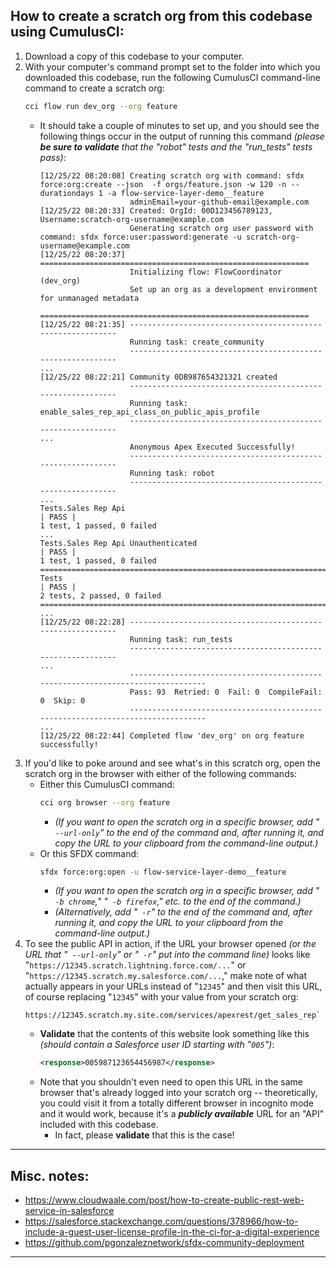 ## How to create a scratch org from this codebase using CumulusCI:

1. Download a copy of this codebase to your computer.
2. With your computer's command prompt set to the folder into which you downloaded this codebase, run the following CumulusCI command-line command to create a scratch org:
    ```sh
    cci flow run dev_org --org feature
    ```
    * It should take a couple of minutes to set up, and you should see the following things occur in the output of running this command _(please **be sure to validate** that the "robot" tests and the "run_tests" tests pass)_:
        ```
        [12/25/22 08:20:08] Creating scratch org with command: sfdx force:org:create --json  -f orgs/feature.json -w 120 -n --durationdays 1 -a flow-service-layer-demo__feature
                            adminEmail=your-github-email@example.com
        [12/25/22 08:20:33] Created: OrgId: 00D123456789123, Username:scratch-org-username@example.com
                            Generating scratch org user password with command: sfdx force:user:password:generate -u scratch-org-username@example.com
        [12/25/22 08:20:37] ============================================================
                            Initializing flow: FlowCoordinator (dev_org)
                            Set up an org as a development environment for unmanaged metadata
                            ============================================================
        [12/25/22 08:21:35] ------------------------------------------------------------
                            Running task: create_community
                            ------------------------------------------------------------
        ...
        [12/25/22 08:22:21] Community 0DB987654321321 created
                            ------------------------------------------------------------
                            Running task: enable_sales_rep_api_class_on_public_apis_profile
                            ------------------------------------------------------------
        ...
                            Anonymous Apex Executed Successfully!
                            ------------------------------------------------------------
                            Running task: robot
                            ------------------------------------------------------------
        ...
        Tests.Sales Rep Api                                                   | PASS |
        1 test, 1 passed, 0 failed
        ...
        Tests.Sales Rep Api Unauthenticated                                   | PASS |
        1 test, 1 passed, 0 failed
        ==============================================================================
        Tests                                                                 | PASS |
        2 tests, 2 passed, 0 failed
        ==============================================================================
        ...
        [12/25/22 08:22:28] ------------------------------------------------------------
                            Running task: run_tests
                            ------------------------------------------------------------
        ...
                            --------------------------------------------------------------------------------
                            Pass: 93  Retried: 0  Fail: 0  CompileFail: 0  Skip: 0
                            --------------------------------------------------------------------------------
        ...
        [12/25/22 08:22:44] Completed flow 'dev_org' on org feature successfully!
        ```
3. If you'd like to poke around and see what's in this scratch org, open the scratch org in the browser with either of the following commands:
    * Either this CumulusCI command:
        ```sh
        cci org browser --org feature
        ```
        * _(If you want to open the scratch org in a specific browser, add "` --url-only`" to the end of the command and, after running it, and copy the URL to your clipboard from the command-line output.)_
    * Or this SFDX command:
        ```sh
        sfdx force:org:open -u flow-service-layer-demo__feature
        ```
        * _(If you want to open the scratch org in a specific browser, add "` -b chrome`," "` -b firefox`," etc. to the end of the command.)_
        * _(Alternatively, add "` -r`" to the end of the command and, after running it, and copy the URL to your clipboard from the command-line output.)_
4. To see the public API in action, if the URL your browser opened _(or the URL that "` --url-only`" or "` -r`" put into the command line)_ looks like "`https://12345.scratch.lightning.force.com/...`" or "`https://12345.scratch.my.salesforce.com/...`," make note of what actually appears in your URLs instead of "`12345`" and then visit this URL, of course replacing "`12345`" with your value from your scratch org:
    ```
    https://12345.scratch.my.site.com/services/apexrest/get_sales_rep`
    ```
    * **Validate** that the contents of this website look something like this _(should contain a Salesforce user ID starting with "`005`")_:
        ```xml
        <response>005987123654456987</response>
        ```
    * Note that you shouldn't even need to open this URL in the same browser that's already logged into your scratch org -- theoretically, you could visit it from a totally different browser in incognito mode and it would work, because it's a _**publicly available**_ URL for an "API" included with this codebase.
        * In fact, please **validate** that this is the case!

---

## Misc. notes:
* https://www.cloudwaale.com/post/how-to-create-public-rest-web-service-in-salesforce
* https://salesforce.stackexchange.com/questions/378966/how-to-include-a-guest-user-license-profile-in-the-ci-for-a-digital-experience
* https://github.com/pgonzaleznetwork/sfdx-community-deployment

---
